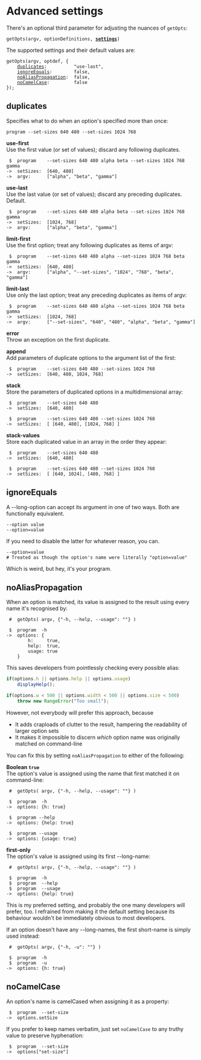 Advanced settings
=================

There's an optional third parameter for adjusting the nuances of `getOpts`:

<pre><code>getOpts(argv, optionDefinitions, <b><ins>settings</ins></b>)</code></pre>

The supported settings and their default values are:
<pre><code>getOpts(argv, optdef, {
    <a href="#duplicates">duplicates</a>:          "use-last",
    <a href="#ignoreequals">ignoreEquals</a>:        false,
    <a href="#noaliaspropagation">noAliasPropagation</a>:  false,
    <a href="#nocamelcase">noCamelCase</a>:         false
});</code></pre>


duplicates
----------

Specifies what to do when an option's specified more than once:

    program --set-sizes 640 480 --set-sizes 1024 768


**use-first**  
Use the first value (or set of values); discard any following duplicates.

     $  program    --set-sizes 640 480 alpha beta --set-sizes 1024 768 gamma
    ->  setSizes:  [640, 480]
    ->  argv:      ["alpha", "beta", "gamma"]

**use-last**  
Use the last value (or set of values); discard any preceding duplicates. Default.

     $  program    --set-sizes 640 480 alpha beta --set-sizes 1024 768 gamma
    ->  setSizes:  [1024, 768]
    ->  argv:      ["alpha", "beta", "gamma"]

**limit-first**  
Use the first option; treat any following duplicates as items of argv:

     $  program    --set-sizes 640 480 alpha --set-sizes 1024 768 beta gamma
    ->  setSizes:  [640, 480]
    ->  argv:      ["alpha", "--set-sizes", "1024", "768", "beta", "gamma"]

**limit-last**  
Use only the last option; treat any preceding duplicates as items of argv:

     $  program    --set-sizes 640 480 alpha --set-sizes 1024 768 beta gamma
    ->  setSizes:  [1024, 768]
    ->  argv:      ["--set-sizes", "640", "480", "alpha", "beta", "gamma"]

**error**  
Throw an exception on the first duplicate.

**append**  
Add parameters of duplicate options to the argument list of the first:

     $  program    --set-sizes 640 480 --set-sizes 1024 768
    ->  setSizes:  [640, 480, 1024, 768]

**stack**  
Store the parameters of duplicated options in a multidimensional array:

     $  program    --set-sizes 640 480
    ->  setSizes:  [640, 480]
    
     $  program    --set-sizes 640 480 --set-sizes 1024 768
    ->  setSizes:  [ [640, 480], [1024, 768] ]


**stack-values**  
Store each duplicated value in an array in the order they appear:

     $  program    --set-sizes 640 480
    ->  setSizes:  [640, 480]

     $  program    --set-sizes 640 480 --set-sizes 1024 768
    ->  setSizes:  [ [640, 1024], [480, 768] ]



ignoreEquals
------------

A --long-option can accept its argument in one of two ways. Both are functionally equivalent.

    --option value
    --option=value

If you need to disable the latter for whatever reason, you can.

    --option=value
    # Treated as though the option's name were literally "option=value"

Which is weird, but hey, it's your program.




noAliasPropagation
------------------

When an option is matched, its value is assigned to the result using every name it's recognised by:

     #  getOpts( argv, {"-h, --help, --usage": ""} )
    
     $  program  -h
    ->  options: {
            h:     true,
            help:  true,
            usage: true
        }

This saves developers from pointlessly checking every possible alias:

```js
if(options.h || options.help || options.usage)
    displayHelp();

if(options.w < 500 || options.width < 500 || options.size < 500)
    throw new RangeError("Too small");
```

However, not everybody will prefer this approach, because
* It adds craploads of clutter to the result, hampering the readability of larger option sets
* It makes it impossible to discern *which* option name was originally matched on command-line

You can fix this by setting `noAliasPropagation` to either of the following:

**Boolean `true`**  
The option's value is assigned using the name that first matched it on command-line:

     #  getOpts( argv, {"-h, --help, --usage": ""} )
    
     $  program  -h
    ->  options: {h: true}
    
     $  program --help
    ->  options: {help: true}
    
     $  program --usage
    ->  options: {usage: true}


**first-only**  
The option's value is assigned using its first --long-name:

     #  getOpts( argv, {"-h, --help, --usage": ""} )
    
     $  program  -h
     $  program  --help
     $  program  --usage
    ->  options: {help: true}

This is my preferred setting, and probably the one many developers will prefer, too.
I refrained from making it the default setting because its behaviour wouldn't be immediately obvious to most developers.

If an option doesn't have any --long-names, the first short-name is simply used instead:

     #  getOpts( argv, {"-h, -u": ""} )
    
     $  program  -h
     $  program  -u
    ->  options: {h: true}




noCamelCase
-----------

An option's name is camelCased when assigning it as a property:

     $  program  --set-size
    ->  options.setSize

If you prefer to keep names verbatim, just set `noCamelCase` to any truthy value to preserve hyphenation:

     $  program  --set-size
    ->  options["set-size"]
